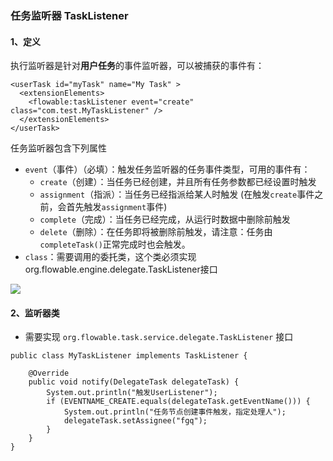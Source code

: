 ###  任务监听器  TaskListener

#### 1、定义
执行监听器是针对**用户任务**的事件监听器，可以被捕获的事件有：

```
<userTask id="myTask" name="My Task" >
  <extensionElements>
    <flowable:taskListener event="create" class="com.test.MyTaskListener" />
  </extensionElements>
</userTask>
```

任务监听器包含下列属性
* `event`（事件）（必填）：触发任务监听器的任务事件类型，可用的事件有：
  * `create`（创建）：当任务已经创建，并且所有任务参数都已经设置时触发
  * `assignment`（指派）：当任务已经指派给某人时触发 (在触发`create`事件之前，会首先触发`assignment`事件)
  * `complete`（完成）：当任务已经完成，从运行时数据中删除前触发
  * `delete`（删除）：在任务即将被删除前触发，请注意：任务由`completeTask()`正常完成时也会触发。
* `class`：需要调用的委托类，这个类必须实现org.flowable.engine.delegate.TaskListener接口

![](https://fgq233.github.io/imgs/workflow/flow52.png)


#### 2、监听器类
* 需要实现 `org.flowable.task.service.delegate.TaskListener` 接口

```
public class MyTaskListener implements TaskListener {

    @Override
    public void notify(DelegateTask delegateTask) {
        System.out.println("触发UserListener");
        if (EVENTNAME_CREATE.equals(delegateTask.getEventName())) {
            System.out.println("任务节点创建事件触发，指定处理人");
            delegateTask.setAssignee("fgq");
        } 
    }
}
```

 

